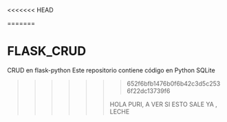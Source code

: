 <<<<<<< HEAD

=======
# FLASK_CRUD
CRUD en flask-python
Este repositorio contiene código en Python 
SQLite
>>>>>>> 652f6bfb1476b0f6b42c3d5c2536f22dc13739f6
>>>>>>
>>>>>>HOLA PURI, A VER SI ESTO SALE YA , LECHE
